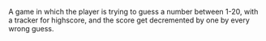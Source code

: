 A game in which the player is trying to guess a number between 1-20, with a tracker for highscore, and the score get decremented by one by every wrong guess.
